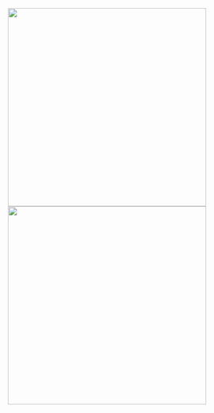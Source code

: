  <div align="center">
   <img width="400px"  src="https://blinkenzo.com/wp-content/uploads/2020/07/Cat-Van-Gogh.jpg">
   <img width="400px"  src="https://media.tenor.com/GOj9ZF_-ZOcAAAAM/cat.gif">
 </div>

